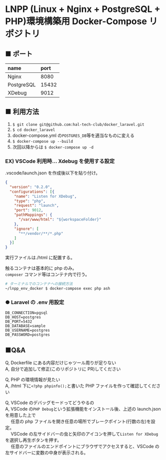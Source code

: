 # LNPP (Linux + Nginx + PostgreSQL + PHP)環境構築用 Docker-Compose リポジトリ

## ■ ポート

| name       | port  |
| :--------- | :---- |
| Nginx      | 8080  |
| PostgreSQL | 15432 |
| XDebug     | 9012  |

## ■ 利用方法

1. `$ git clone git@github.com:hal-tech-club/docker_laravel.git`
2. `$ cd docker_laravel`
3. docker-compose.yml の`POSTGRES_DB`等を適当なものに変える
4. `$ docker-compose up --build`
5. 次回以降からは `$ docker-compose up -d`

### EX) VSCode 利用時… Xdebug を使用する設定

.vscode/launch.json を作成後以下を貼り付け。

```json
{
  "version": "0.2.0",
  "configurations": [{
    "name": "Listen for XDebug",
    "type": "php",
    "request": "launch",
    "port": 9012,
    "pathMappings": {
      "/var/www/html": "${workspaceFolder}"
    },
    "ignore": [
      "**/vendor/**/*.php"
    ]
  }]
}
```

実行ファイルは./html に配置する。

触るコンテナは基本的に php のみ。  
`composer` コマンド等はコンテナ内で行う。

```sh
# ターミナルでのコンテナへの接続方法
~/lnpp_env_docker $ docker-compose exec php ash
```

### ● Laravel の .env 用設定

```
DB_CONNECTION=pgsql
DB_HOST=postgres
DB_PORT=5432
DB_DATABASE=sample
DB_USERNAME=postgres
DB_PASSWORD=postgres
```

## ■Q&A

Q, Dockerfile にある内容だけじゃツール周りが足りない  
A, 自分で追加して修正(このリポジトリに PR)してください

Q, PHP の環境情報が見たい  
A, /html 下に`<?php phpinfo();`と書いた PHP ファイルを作って確認してください

Q, VSCode のデバッグモードってどうやるの  
A, VSCode の`PHP Debug`という拡張機能をインストール後、上述の launch.json を用意した上で  
　 任意の php ファイルを開き任意の場所でブレークポイント(行数の左)を設定。  
　 VSCode の左サイドバーの虫と矢印のアイコンを押して`Listen for XDebug`を選択し再生ボタンを押す。  
　 任意のファイルのエンドポイントにブラウザでアクセスすると、VSCode の左サイドバーに変数の中身が表示される。
